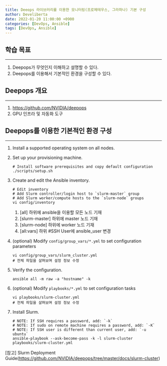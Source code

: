 ```yaml
---
title: Deeops 라이브러리를 이용한 모니터링(프로메테우스, 그라파나) 기본 구성
author: Develiberta
date: 2022-01-20 11:00:00 +0900
categories: [DevOps, Ansible]
tags: [DevOps, Ansible]
---
```



## 학습 목표
---
1. Deepops가 무엇인지 이해하고 설명할 수 있다.
2. Deepops를 이용해서 기본적인 환경을 구성할 수 있다.

## Deepops 개요
---
1. https://github.com/NVIDIA/deepops
2. GPU 인프라 및 자동화 도구

## Deepops를 이용한 기본적인 환경 구성
---
1. Install a supported operating system on all nodes.

2. Set up your provisioning machine.
	```shell
	# Install software prerequisites and copy default configuration
	./scripts/setup.sh
	```

3. Create and edit the Ansible inventory.
	```shell
	# Edit inventory
	# Add Slurm controller/login host to `slurm-master` group
	# Add Slurm worker/compute hosts to the `slurm-node` groups
	vi config/inventory
	```
	1. [all] 하위에 ansible을 이용할 모든 노드 기재
	2. [slurm-master] 하위에 master 노드 기재
	3. [slurm-node] 하위에 worker 노드 기재
	4. [all:vars] 하위 #SSH User에 ansible_user 변경

4. (optional) Modify `config/group_vars/*.yml` to set configuration parameters
	```shell
	vi config/group_vars/slurm_cluster.yml
	# 전체 파일을 살펴보며 설정 정보 수정
	```

5. Verify the configuration.
	```shell
	ansible all -m raw -a "hostname" -k
	```

6. (optional) Modify `playbooks/*.yml` to set configuration tasks
	```shell
	vi playbooks/slurm-cluster.yml
	# 전체 파일을 살펴보며 설정 정보 수정
	```

7. Install Slurm.
	```shell
	# NOTE: If SSH requires a password, add: `-k`
	# NOTE: If sudo on remote machine requires a password, add: `-K`
	# NOTE: If SSH user is different than current user, add: `-u ubuntu`
	ansible-playbook --ask-become-pass -k -l slurm-cluster playbooks/slurm-cluster.yml
	```

[참고]
Slurm Deployment Guide(https://github.com/NVIDIA/deepops/tree/master/docs/slurm-cluster)